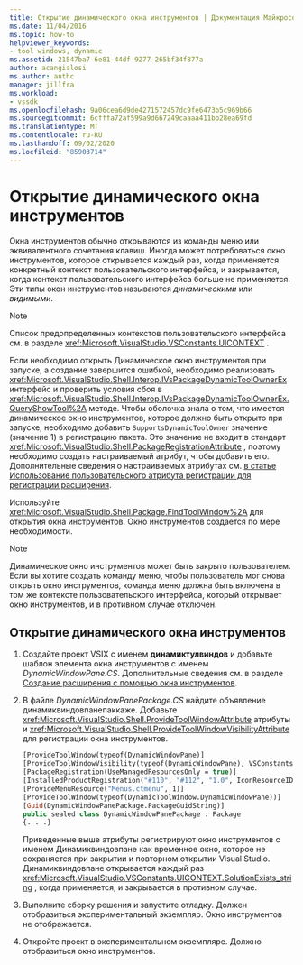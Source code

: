 ```yaml
---
title: Открытие динамического окна инструментов | Документация Майкрософт
ms.date: 11/04/2016
ms.topic: how-to
helpviewer_keywords:
- tool windows, dynamic
ms.assetid: 21547ba7-6e81-44df-9277-265bf34f877a
author: acangialosi
ms.author: anthc
manager: jillfra
ms.workload:
- vssdk
ms.openlocfilehash: 9a06cea6d9de4271572457dc9fe6473b5c969b66
ms.sourcegitcommit: 6cfffa72af599a9d667249caaaa411bb28ea69fd
ms.translationtype: MT
ms.contentlocale: ru-RU
ms.lasthandoff: 09/02/2020
ms.locfileid: "85903714"
---
```

# <a name="open-a-dynamic-tool-window"></a>Открытие динамического окна инструментов
Окна инструментов обычно открываются из команды меню или эквивалентного сочетания клавиш. Иногда может потребоваться окно инструментов, которое открывается каждый раз, когда применяется конкретный контекст пользовательского интерфейса, и закрывается, когда контекст пользовательского интерфейса больше не применяется. Эти типы окон инструментов называются *динамическими* или *видимыми*.

> [!NOTE]
> Список предопределенных контекстов пользовательского интерфейса см. в разделе <xref:Microsoft.VisualStudio.VSConstants.UICONTEXT> .

 Если необходимо открыть Динамическое окно инструментов при запуске, а создание завершится ошибкой, необходимо реализовать <xref:Microsoft.VisualStudio.Shell.Interop.IVsPackageDynamicToolOwnerEx> интерфейс и проверить условия сбоя в <xref:Microsoft.VisualStudio.Shell.Interop.IVsPackageDynamicToolOwnerEx.QueryShowTool%2A> методе. Чтобы оболочка знала о том, что имеется динамическое окно инструментов, которое должно быть открыто при запуске, необходимо добавить `SupportsDynamicToolOwner` значение (значение 1) в регистрацию пакета. Это значение не входит в стандарт <xref:Microsoft.VisualStudio.Shell.PackageRegistrationAttribute> , поэтому необходимо создать настраиваемый атрибут, чтобы добавить его. Дополнительные сведения о настраиваемых атрибутах см. [в статье Использование пользовательского атрибута регистрации для регистрации расширения](../extensibility/registering-and-unregistering-vspackages.md#using-a-custom-registration-attribute-to-register-an-extension).

 Используйте <xref:Microsoft.VisualStudio.Shell.Package.FindToolWindow%2A> для открытия окна инструментов. Окно инструментов создается по мере необходимости.

> [!NOTE]
> Динамическое окно инструментов может быть закрыто пользователем. Если вы хотите создать команду меню, чтобы пользователь мог снова открыть окно инструментов, команда меню должна быть включена в том же контексте пользовательского интерфейса, который открывает окно инструментов, и в противном случае отключен.

## <a name="to-open-a-dynamic-tool-window"></a>Открытие динамического окна инструментов

1. Создайте проект VSIX с именем **динамиктулвиндов** и добавьте шаблон элемента окна инструментов с именем *DynamicWindowPane.CS*. Дополнительные сведения см. в разделе [Создание расширения с помощью окна инструментов](../extensibility/creating-an-extension-with-a-tool-window.md).

2. В файле *DynamicWindowPanePackage.CS* найдите объявление динамиквиндовпанепаккаже. Добавьте <xref:Microsoft.VisualStudio.Shell.ProvideToolWindowAttribute> атрибуты и <xref:Microsoft.VisualStudio.Shell.ProvideToolWindowVisibilityAttribute> для регистрации окна инструментов.

    ```vb
    [ProvideToolWindow(typeof(DynamicWindowPane)]
    [ProvideToolWindowVisibility(typeof(DynamicWindowPane), VSConstants.UICONTEXT.SolutionExists_string)]
    [PackageRegistration(UseManagedResourcesOnly = true)]
    [InstalledProductRegistration("#110", "#112", "1.0", IconResourceID = 400)] // Info on this package for Help/About
    [ProvideMenuResource("Menus.ctmenu", 1)]
    [ProvideToolWindow(typeof(DynamicToolWindow.DynamicWindowPane))]
    [Guid(DynamicWindowPanePackage.PackageGuidString)]
    public sealed class DynamicWindowPanePackage : Package
    {. . .}
    ```

     Приведенные выше атрибуты регистрируют окно инструментов с именем Динамиквиндовпане как временное окно, которое не сохраняется при закрытии и повторном открытии Visual Studio. Динамиквиндовпане открывается каждый раз <xref:Microsoft.VisualStudio.VSConstants.UICONTEXT.SolutionExists_string> , когда применяется, и закрывается в противном случае.

3. Выполните сборку решения и запустите отладку. Должен отобразиться экспериментальный экземпляр. Окно инструментов не отображается.

4. Откройте проект в экспериментальном экземпляре. Должно отобразиться окно инструментов.
